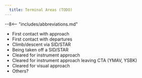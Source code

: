 ```yaml
---
  title: Terminal Areas (TODO)
---
```


--8<-- "includes/abbreviations.md"

- First contact with approach
- First contact with departures
- Climb/descent via SID/STAR
- Being taken off a SID/STAR
- Cleared for instrument approach
- Cleared for instrument approach leaving CTA (YMAV, YSBK)
- Cleared for visual approach
- Others?